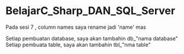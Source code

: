 # BelajarC_Sharp_DAN_SQL_Server

Pada sesi 7 , column names saya rename jadi 'name' mas

Setiap pembuatan database, saya akan tambahin db_"nama database" <br>
Setiap pembuata table, saya akan tambahin tbl_"nma table"
